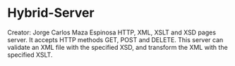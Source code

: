 # Hybrid-Server
Creator: Jorge Carlos Maza Espinosa
HTTP, XML, XSLT and XSD pages server. It accepts HTTP methods GET, POST and DELETE.
This server can validate an XML file with the specified XSD, and transform the XML with the specified XSLT.
